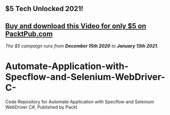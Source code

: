 ## $5 Tech Unlocked 2021!
[Buy and download this Video for only $5 on PacktPub.com](https://www.packtpub.com/product/automate-application-with-specflow-and-selenium-webdriver-c-video/9781800208964)
-----
*The $5 campaign         runs from __December 15th 2020__ to __January 13th 2021.__*

# Automate-Application-with-Specflow-and-Selenium-WebDriver-C-
Code Repository for Automate Application with Specflow and Selenium WebDriver C#, Published by Packt
